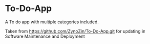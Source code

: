 # To-Do-App
A To do app with multiple categories included.

Taken from https://github.com/ZynoZin/To-Do-App.git for updating in Software Maintenance and Deployment
